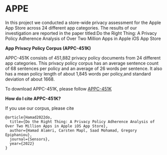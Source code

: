 # APPE
In this project we conducted a store-wide privacy assessment for the Apple App Store across 24 different app categories.
The results of our investigation are reported in the paper titled:Do the Right Thing: A Privacy Policy Adherence Analysis of Over Two Million Apps in Apple iOS App Store


**App Privacy Policy Corpus (APPC-451K)** 

APPC-451K consists of 451,882 privacy policy documents from 24 different app categories. This privacy policy corpus has an average sentence count of 68 sentences per policy and an average of 26 words per sentence. It also has a mean policy length of about 1,845 words per policy,and standard deviation of about 1668.

To download APPC-451K, please follow [APPC-451K](https://www.google.com)

**How do I cite APPC-451K?**

If you use our corpus, please cite
```
@article{Hamad2022do,
  title={Do the Right Thing: A Privacy Policy Adherence Analysis of Over Two Million Apps in Apple iOS App Store},
  author={Hamad Alamri, Carsten Mapl, Saad Mohamad, Gregory Epiphaniou},
  journal={Sensors},
  year={2022}
}
```
